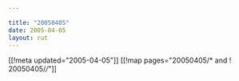 ```yaml
---

title: "20050405"
date: 2005-04-05
layout: rut
---
```


[[!meta updated="2005-04-05"]]
[[!map pages="20050405/* and ! 20050405/*/*"]]
